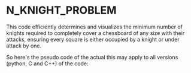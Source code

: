 # N_KNIGHT_PROBLEM
This code efficiently determines and visualizes the minimum number of knights required to completely cover a chessboard of any size with their attacks, ensuring every square is either occupied by a knight or under attack by one.

So here's the pseudo code of the actual this may apply to all versions (python, C and C++) of the code:

